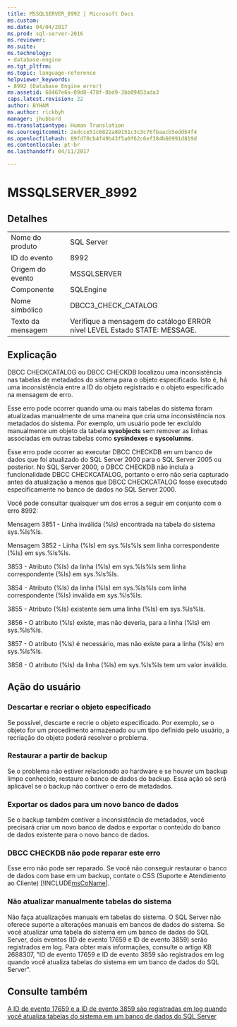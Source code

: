 ```yaml
---
title: MSSQLSERVER_8992 | Microsoft Docs
ms.custom: 
ms.date: 04/04/2017
ms.prod: sql-server-2016
ms.reviewer: 
ms.suite: 
ms.technology:
- database-engine
ms.tgt_pltfrm: 
ms.topic: language-reference
helpviewer_keywords:
- 8992 (Database Engine error)
ms.assetid: 68467e6a-09d8-478f-8bd9-3bb09453ada3
caps.latest.revision: 22
author: BYHAM
ms.author: rickbyh
manager: jhubbard
ms.translationtype: Human Translation
ms.sourcegitcommit: 2edcce51c6822a89151c3c3c76fbaacb5edd54f4
ms.openlocfilehash: 89fd70cb4f49b43f5a0f62c6ef384b66991d819d
ms.contentlocale: pt-br
ms.lasthandoff: 04/11/2017

---
```

# <a name="mssqlserver8992"></a>MSSQLSERVER_8992
  
## <a name="details"></a>Detalhes  
  
|||  
|-|-|  
|Nome do produto|SQL Server|  
|ID do evento|8992|  
|Origem do evento|MSSQLSERVER|  
|Componente|SQLEngine|  
|Nome simbólico|DBCC3_CHECK_CATALOG|  
|Texto da mensagem|Verifique a mensagem do catálogo ERROR nível LEVEL Estado STATE: MESSAGE.|  
  
## <a name="explanation"></a>Explicação  
DBCC CHECKCATALOG ou DBCC CHECKDB localizou uma inconsistência nas tabelas de metadados do sistema para o objeto especificado. Isto é, há uma inconsistência entre a ID do objeto registrado e o objeto especificado na mensagem de erro.  
  
Esse erro pode ocorrer quando uma ou mais tabelas do sistema foram atualizadas manualmente de uma maneira que cria uma inconsistência nos metadados do sistema. Por exemplo, um usuário pode ter excluído manualmente um objeto da tabela **sysobjects** sem remover as linhas associadas em outras tabelas como **sysindexes** e **syscolumns**.  
  
Esse erro pode ocorrer ao executar DBCC CHECKDB em um banco de dados que foi atualizado do SQL Server 2000 para o SQL Server 2005 ou posterior. No SQL Server 2000, o DBCC CHECKDB não incluía a funcionalidade DBCC CHECKCATALOG, portanto o erro não seria capturado antes da atualização a menos que DBCC CHECKCATALOG fosse executado especificamente no banco de dados no SQL Server 2000.  
  
Você pode consultar quaisquer um dos erros a seguir em conjunto com o erro 8992:  
  
Mensagem 3851 - Linha inválida (%ls) encontrada na tabela do sistema sys.%ls%ls.  
  
Mensagem 3852 - Linha (%ls) em sys.%ls%ls sem linha correspondente (%ls) em sys.%ls%ls.  
  
3853 - Atributo (%ls) da linha (%ls) em sys.%ls%ls sem linha correspondente (%ls) em sys.%ls%ls.  
  
3854 - Atributo (%ls) da linha (%ls) em sys.%ls%ls com linha correspondente (%ls) inválida em sys.%ls%ls.  
  
3855 - Atributo (%ls) existente sem uma linha (%ls) em sys.%ls%ls.  
  
3856 - O atributo (%ls) existe, mas não deveria, para a linha (%ls) em sys.%ls%ls.  
  
3857 - O atributo (%ls) é necessário, mas não existe para a linha (%ls) em sys.%ls%ls.  
  
3858 - O atributo (%ls) da linha (%ls) em sys.%ls%ls tem um valor inválido.  
  
## <a name="user-action"></a>Ação do usuário  
  
### <a name="drop-and-re-create-the-specified-object"></a>Descartar e recriar o objeto especificado  
Se possível, descarte e recrie o objeto especificado. Por exemplo, se o objeto for um procedimento armazenado ou um tipo definido pelo usuário, a recriação do objeto poderá resolver o problema.  
  
### <a name="restore-from-backup"></a>Restaurar a partir de backup  
Se o problema não estiver relacionado ao hardware e se houver um backup limpo conhecido, restaure o banco de dados do backup. Essa ação só será aplicável se o backup não contiver o erro de metadados.  
  
### <a name="export-the-data-to-a-new-database"></a>Exportar os dados para um novo banco de dados  
Se o backup também contiver a inconsistência de metadados, você precisará criar um novo banco de dados e exportar o conteúdo do banco de dados existente para o novo banco de dados.  
  
### <a name="dbcc-checkdb-cannot-repair-this-error"></a>DBCC CHECKDB não pode reparar este erro  
Esse erro não pode ser reparado.  Se você não conseguir restaurar o banco de dados com base em um backup, contate o CSS (Suporte e Atendimento ao Cliente) [!INCLUDE[msCoName](../../includes/msconame-md.md)].  
  
### <a name="do-not-manually-update-system-tables"></a>Não atualizar manualmente tabelas do sistema  
Não faça atualizações manuais em tabelas do sistema. O SQL Server não oferece suporte a alterações manuais em bancos de dados do sistema. Se você atualizar uma tabela do sistema em um banco de dados do SQL Server, dois eventos (ID de evento 17659 e ID de evento 3859) serão registrados em log. Para obter mais informações, consulte o artigo KB 2688307, "ID de evento 17659 e ID de evento 3859 são registrados em log quando você atualiza tabelas do sistema em um banco de dados do SQL Server".  
  
## <a name="see-also"></a>Consulte também  
[A ID de evento 17659 e a ID de evento 3859 são registradas em log quando você atualiza tabelas do sistema em um banco de dados do SQL Server](http://support.microsoft.com/kb/2688307/EN-US)  
  

